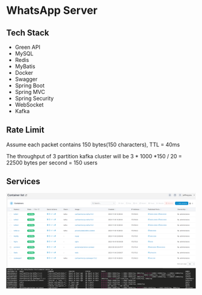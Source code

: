 # WhatsApp Server

## Tech Stack
- Green API
- MySQL
- Redis
- MyBatis
- Docker
- Swagger
- Spring Boot
- Spring MVC
- Spring Security
- WebSocket
- Kafka

## Rate Limit
Assume each packet contains 150 bytes(150 characters), TTL = 40ms

The throughput of 3 partition kafka cluster will be  3 * 1000 *150 / 20 = 22500 bytes per second = 150 users

## Services
![img.png](imgs/service1.png)
![img.png](imgs/service2.png)
